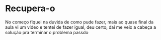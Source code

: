 # Recupera-o
No começo fiquei na duvida de como pude fazer, mais ao quase final da aula vi um video e tentei de fazer igual, deu certo, dai
me veio a cabeça a solução pra terminar o problema passdo
